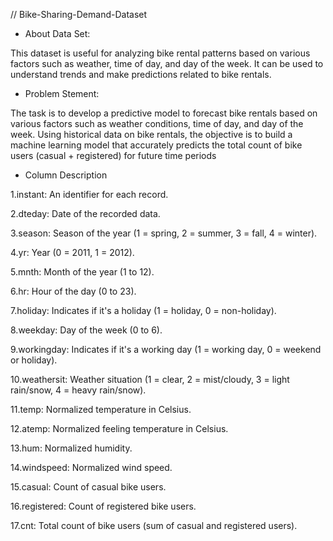 // Bike-Sharing-Demand-Dataset 


* About Data Set:

This dataset is useful for analyzing bike rental patterns based on various factors such as weather, time of day, and day of the week. It can be used to understand trends and make predictions related to bike rentals.

* Problem Stement:

The task is to develop a predictive model to forecast bike rentals based on various factors such as weather conditions, time of day, and day of the week. Using historical data on bike rentals, the objective is to build a machine learning model that accurately predicts the total count of bike users (casual + registered) for future time periods

* Column Description

1.instant: An identifier for each record.

2.dteday: Date of the recorded data.

3.season: Season of the year (1 = spring, 2 = summer, 3 = fall, 4 = winter).

4.yr: Year (0 = 2011, 1 = 2012).

5.mnth: Month of the year (1 to 12).

6.hr: Hour of the day (0 to 23).

7.holiday: Indicates if it's a holiday (1 = holiday, 0 = non-holiday).

8.weekday: Day of the week (0 to 6).

9.workingday: Indicates if it's a working day (1 = working day, 0 = weekend or holiday).

10.weathersit: Weather situation (1 = clear, 2 = mist/cloudy, 3 = light rain/snow, 4 = heavy rain/snow).

11.temp: Normalized temperature in Celsius.

12.atemp: Normalized feeling temperature in Celsius.

13.hum: Normalized humidity.

14.windspeed: Normalized wind speed.

15.casual: Count of casual bike users.

16.registered: Count of registered bike users.

17.cnt: Total count of bike users (sum of casual and registered users).
